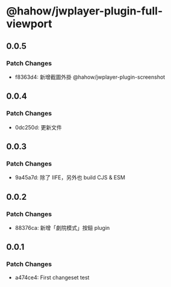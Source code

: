 # @hahow/jwplayer-plugin-full-viewport

## 0.0.5

### Patch Changes

- f8363d4: 新增截圖外掛 @hahow/jwplayer-plugin-screenshot

## 0.0.4

### Patch Changes

- 0dc250d: 更新文件

## 0.0.3

### Patch Changes

- 9a45a7d: 除了 IIFE，另外也 build CJS & ESM

## 0.0.2

### Patch Changes

- 88376ca: 新增「劇院模式」按鈕 plugin

## 0.0.1

### Patch Changes

- a474ce4: First changeset test
